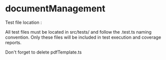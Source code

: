 # documentManagement

Test file location :

All test files must be located in src/tests/ and follow the .test.ts naming convention. Only these files will be included in test execution and coverage reports.

Don't forget to delete pdfTemplate.ts